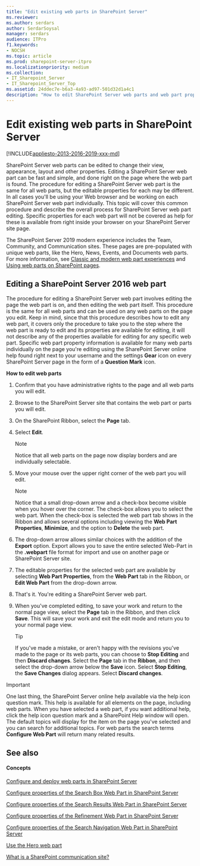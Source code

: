 ```yaml
---
title: "Edit existing web parts in SharePoint Server"
ms.reviewer: 
ms.author: serdars
author: SerdarSoysal
manager: serdars
audience: ITPro
f1.keywords:
- NOCSH
ms.topic: article
ms.prod: sharepoint-server-itpro
ms.localizationpriority: medium
ms.collection:
- IT_Sharepoint_Server
- IT_Sharepoint_Server_Top
ms.assetid: 24ddec7e-b6a3-4a93-ad97-501d32d1a4c1
description: "How to edit SharePoint Server web parts and web part properties."
---
```


# Edit existing web parts in SharePoint Server

[!INCLUDE[appliesto-2013-2016-2019-xxx-md](../includes/appliesto-2013-2016-2019-xxx-md.md)] 
  
SharePoint Server web parts can be edited to change their view, appearance, layout and other properties. Editing a SharePoint Server web part can be fast and simple, and done right on the page where the web part is found. The procedure for editing a SharePoint Server web part is the same for all web parts, but the editable properties for each may be different. In all cases you'll be using your Web browser and be working on each SharePoint Server web part individually. This topic will cover this common procedure and describe the overall process for SharePoint Server web part editing. Specific properties for each web part will not be covered as help for these is available from right inside your browser on your SharePoint Server site page. 

The SharePoint Server 2019 modern experience includes the Team, Community, and Communication sites. These pages are pre-populated with unique web parts, like the Hero, News, Events, and Documents web parts. For more information, see [Classic and modern web part experiences](https://support.office.com/article/3fdae6c3-8fc1-49ab-8708-8c104b882e64) and [Using web parts on SharePoint pages](https://support.office.com/article/336e8e92-3e2d-4298-ae01-d404bbe751e0).
  
## Editing a SharePoint Server 2016 web part

The procedure for editing a SharePoint Server web part involves editing the page the web part is on, and then editing the web part itself. This procedure is the same for all web parts and can be used on any web parts on the page you edit. Keep in mind, since that this procedure describes how to edit any web part, it covers only the procedure to take you to the step where the web part is ready to edit and its properties are available for editing, it will not describe any of the properties available for editing for any specific web part. Specific web part property information is available for many web parts individually on the page you're editing using the SharePoint Server online help found right next to your username and the settings **Gear** icon on every SharePoint Server page in the form of a **Question Mark** icon. 
  
 **How to edit web parts**
  
1. Confirm that you have administrative rights to the page and all web parts you will edit.
    
2. Browse to the SharePoint Server site that contains the web part or parts you will edit. 
    
3. On the SharePoint Ribbon, select the **Page** tab. 
    
4. Select **Edit**.
    
    > [!NOTE]
    > Notice that all web parts on the page now display borders and are individually selectable. 
  
5. Move your mouse over the upper right corner of the web part you will edit. 
    
    > [!NOTE]
    > Notice that a small drop-down arrow and a check-box become visible when you hover over the corner. The check-box allows you to select the web part. When the check-box is selected the web part tab shows in the Ribbon and allows several options including viewing the **Web Part Properties**, **Minimize**, and the option to **Delete** the web part. 
  
6. The drop-down arrow allows similar choices with the addition of the **Export** option. Export allows you to save the entire selected Web-Part in the **.webpart** file format for import and use on another page or SharePoint Server site. 
    
7. The editable properties for the selected web part are available by selecting **Web Part Properties**, from the **Web Part** tab in the Ribbon, or **Edit Web Part** from the drop-down arrow. 
    
8. That's it. You're editing a SharePoint Server web part. 
    
9. When you've completed editing, to save your work and return to the normal page view, select the **Page** tab in the Ribbon, and then click **Save**. This will save your work and exit the edit mode and return you to your normal page view.
    
    > [!TIP]
    > If you've made a mistake, or aren't happy with the revisions you've made to the page or its web parts, you can choose to **Stop Editing** and then **Discard changes**. Select the **Page** tab in the **Ribbon**, and then select the drop-down arrow below the **Save** icon. Select **Stop Editing**, the **Save Changes** dialog appears. Select **Discard changes**. 
  
> [!IMPORTANT]
> One last thing, the SharePoint Server online help available via the help icon question mark. This help is available for all elements on the page, including web parts. When you have selected a web part, if you want additional help, click the help icon question mark and a SharePoint Help window will open. The default topics will display for the item on the page you've selected and you can search for additional topics. For web parts the search terms **Configure Web Part** will return many related results. 
  
## See also

#### Concepts
 
[Configure and deploy web parts in SharePoint Server](configure-and-deploy-web-parts.md)
  
[Configure properties of the Search Box Web Part in SharePoint Server](../search/configure-properties-of-the-search-box-web-part.md)
  
[Configure properties of the Search Results Web Part in SharePoint Server](../search/configure-properties-of-the-search-results-web-part.md)
  
[Configure properties of the Refinement Web Part in SharePoint Server](../search/configure-properties-of-the-refinement-web-part.md)
  
[Configure properties of the Search Navigation Web Part in SharePoint Server](../search/configure-properties-of-the-search-navigation-web-part.md)

[Use the Hero web part](https://support.office.com/client/Use-the-Hero-web-part-d57f449b-19a0-4b0d-8ce3-be5866430645?NS=WSSENDUSER&Version=19&SysLcid=1033&UiLcid=1033&AppVer=OSU190&HelpId=WSSEndUser_CommSiteNewsEmptyStateTile_Hero)

[What is a SharePoint communication site?](https://support.office.com/client/What-is-a-SharePoint-communication-site-94a33429-e580-45c3-a090-5512a8070732?NS=WSSENDUSER&Version=19&SysLcid=1033&UiLcid=1033&AppVer=OSU190&HelpId=WSSEndUser_CommSiteNewsEmptyStateTile_WhatIsACommunicationSite)
